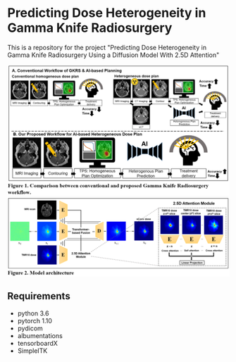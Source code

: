 # Predicting Dose Heterogeneity in Gamma Knife Radiosurgery

This is a repository for the project "Predicting Dose Heterogeneity in Gamma Knife Radiosurgery Using a Diffusion Model With 2.5D Attention"

![Heterogeneity-prediction-in-Gamma-Knife-Radiosurgery](/Figures/github_fig1.PNG)
![Heterogeneity-prediction-in-Gamma-Knife-Radiosurgery](/Figures/github_fig2.PNG)

## Requirements
* python 3.6
* pytorch 1.10
* pydicom
* albumentations
* tensorboardX
* SimpleITK
